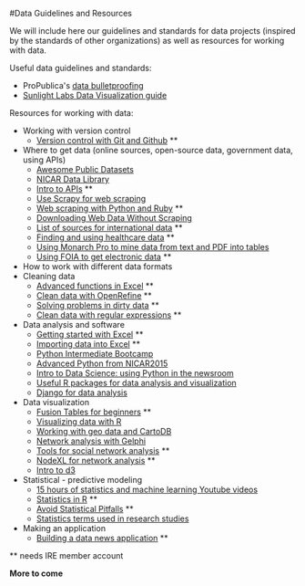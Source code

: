 #Data Guidelines and Resources

We will include here our guidelines and standards for data projects (inspired by the standards of other organizations) as well as resources for working with data.


Useful data guidelines and standards:
* ProPublica's [data bulletproofing](https://github.com/propublica/guides/blob/master/data-bulletproofing.md)
* [Sunlight Labs Data Visualization guide](http://design.sunlightlabs.com/projects/Sunlight-StyleGuide-DataViz.pdf)

Resources for working with data:

* Working with version control
  * [Version control with Git and Github](http://ire.org/resource-center/tipsheets/3863/) **
* Where to get data (online sources, open-source data, government data, using APIs)
  * [Awesome Public Datasets](https://github.com/danilito19/awesome-public-datasets)
  * [NICAR Data Library](http://ire.org/nicar/database-library/)
  * [Intro to APIs](http://ire.org/resource-center/tipsheets/3457/) **
  * [Use Scrapy for web scraping](http://scrapy.org/)
  * [Web scraping with Python and Ruby](https://github.com/esagara/advanced-web-scraping) **
  * [Downloading Web Data Without Scraping](https://github.com/kleinmatic/datashow)
  * [List of sources for international data](http://ire.org/resource-center/tipsheets/4103/) **
  * [Finding and using healthcare data](http://ire.org/resource-center/tipsheets/3528/) **
  * [Using Monarch Pro to mine data from text and PDF into tables](http://ire.org/resource-center/tipsheets/2839/)
  * [Using FOIA to get electronic data](http://ire.org/resource-center/tipsheets/2186/) **
* How to work with different data formats
* Cleaning data
  * [Advanced functions in Excel](http://ire.org/resource-center/tipsheets/4121/) **
  * [Clean data with OpenRefine](http://ire.org/resource-center/tipsheets/4044/) **
  * [Solving problems in dirty data](http://ire.org/resource-center/tipsheets/3999/) **
  * [Clean data with regular expressions](http://ire.org/resource-center/tipsheets/3994/) **
* Data analysis and software
  * [Getting started with Excel](http://ire.org/resource-center/tipsheets/4057/) **
  * [Importing data into Excel](http://ire.org/resource-center/tipsheets/3491/) **
  * [Python Intermediate Bootcamp](https://docs.google.com/document/d/1nAXNvYWZVqTYBeRdm_3BREcO6dnJlXPM3IhHkLtcyks/pub)
  * [Advanced Python from NICAR2015](https://github.com/ghing/nicar2015_advanced_python)
  * [Intro to Data Science:  using Python in the newsroom](https://tswicegood.github.io/python-data-science-intro/)
  * [Useful R packages for data analysis and visualization](http://www.computerworld.com/article/2894448/useful-new-r-packages-for-data-visualization-and-analysis.html)
  * [Django for data analysis](https://github.com/datadesk/django-for-data-analysis-nicar-2015)
* Data visualization
  * [Fusion Tables for beginners](http://ire.org/resource-center/tipsheets/4061/) **
  * [Visualizing data with R](https://github.com/roncampbell/NICAR2015)
  * [Working with geo data and CartoDB](https://stackedit.io/viewer#!provider=gist&gistId=ae2d6602353d9e63c91a&filename=nicar_15_mappingjs.md)
  * [Network analysis with Gelphi](http://paldhous.github.io/NICAR/2015/gephi.html)
  * [Tools for social network analysis](http://ire.org/resource-center/tipsheets/4080/) **
  * [NodeXL for network analysis](http://ire.org/resource-center/tipsheets/4076/) **
  * [Intro to d3](https://github.com/alexbordens/nicar-2015-d3)
* Statistical - predictive modeling 
  * [15 hours of statistics and machine learning Youtube  videos](http://www.dataschool.io/15-hours-of-expert-machine-learning-videos/)
  * [Statistics in R](http://ire.org/resource-center/tipsheets/3458/) **
  * [Avoid Statistical Pitfalls](http://ire.org/resource-center/tipsheets/3792/) **
  * [Statistics terms used in research studies](http://journalistsresource.org/tip-sheets/research/statistics-for-journalists)
* Making an application
  * [Building a data news application](http://ire.org/resource-center/tipsheets/4111/) **

** needs IRE member account

**More to come**
